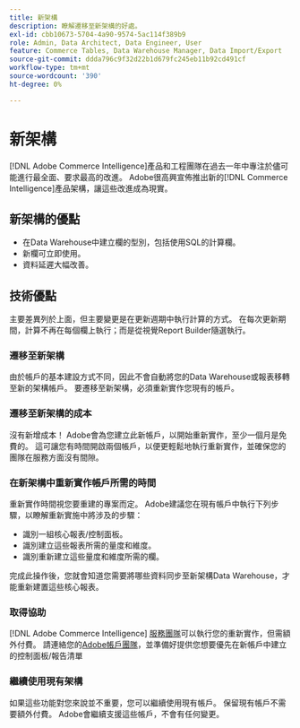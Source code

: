 ```yaml
---
title: 新架構
description: 瞭解遷移至新架構的好處。
exl-id: cbb10673-5704-4a90-9574-5ac114f389b9
role: Admin, Data Architect, Data Engineer, User
feature: Commerce Tables, Data Warehouse Manager, Data Import/Export
source-git-commit: ddda796c9f32d22b1d679fc245eb11b92cd491cf
workflow-type: tm+mt
source-wordcount: '390'
ht-degree: 0%

---
```


# 新架構

[!DNL Adobe Commerce Intelligence]產品和工程團隊在過去一年中專注於儘可能進行最全面、要求最高的改進。 Adobe很高興宣佈推出新的[!DNL Commerce Intelligence]產品架構，讓這些改進成為現實。

## 新架構的優點

* 在Data Warehouse中建立欄的型別，包括使用SQL的計算欄。
* 新欄可立即使用。
* 資料延遲大幅改善。

## 技術優點

主要差異列於上面，但主要變更是在更新週期中執行計算的方式。 在每次更新期間，計算不再在每個欄上執行；而是從視覺Report Builder隨選執行。

### 遷移至新架構

由於帳戶的基本建設方式不同，因此不會自動將您的Data Warehouse或報表移轉至新的架構帳戶。 要遷移至新架構，必須重新實作您現有的帳戶。

### 遷移至新架構的成本

沒有新增成本！ Adobe會為您建立此新帳戶，以開始重新實作，至少一個月是免費的。 這可讓您有時間開啟兩個帳戶，以便更輕鬆地執行重新實作，並確保您的團隊在服務方面沒有間隙。

### 在新架構中重新實作帳戶所需的時間

重新實作時間視您要重建的專案而定。 Adobe建議您在現有帳戶中執行下列步驟，以瞭解重新實施中將涉及的步驟：

* 識別一組核心報表/控制面板。
* 識別建立這些報表所需的量度和維度。
* 識別重新建立這些量度和維度所需的欄。

完成此操作後，您就會知道您需要將哪些資料同步至新架構Data Warehouse，才能重新建置這些核心報表。

### 取得協助

[!DNL Adobe Commerce Intelligence] [服務團隊](https://experienceleague.adobe.com/docs/commerce-knowledge-base/kb/troubleshooting/miscellaneous/mbi-service-policies.html)可以執行您的重新實作，但需額外付費。 請連絡您的[Adobe帳戶團隊](../../guide-overview.md#Submitting-a-Support-Ticket)，並準備好提供您想要優先在新帳戶中建立的控制面板/報告清單

### 繼續使用現有架構

如果這些功能對您來說並不重要，您可以繼續使用現有帳戶。 保留現有帳戶不需要額外付費。 Adobe會繼續支援這些帳戶，不會有任何變更。
